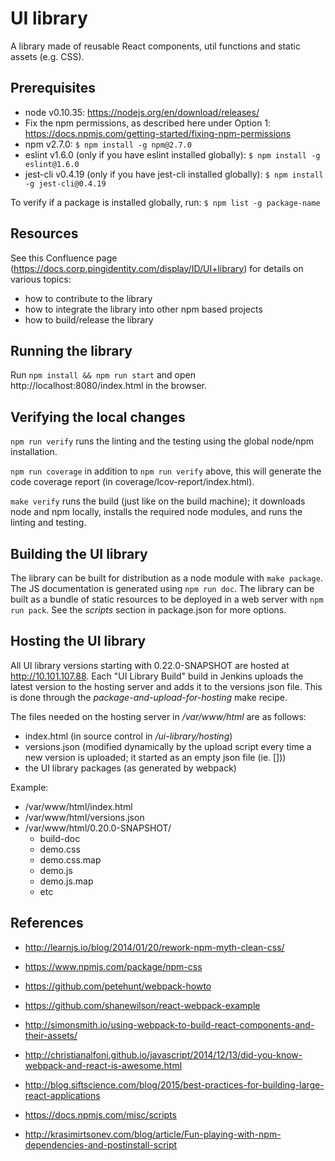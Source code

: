 UI library
==========
A library made of reusable React components, util functions and static assets
(e.g. CSS).



Prerequisites
-------------
* node v0.10.35: https://nodejs.org/en/download/releases/
* Fix the npm permissions, as described here under Option 1:
https://docs.npmjs.com/getting-started/fixing-npm-permissions
* npm v2.7.0: `$ npm install -g npm@2.7.0`
* eslint v1.6.0 (only if you have eslint installed globally):
`$ npm install -g eslint@1.6.0`
* jest-cli v0.4.19 (only if you have jest-cli installed globally):
`$ npm install -g jest-cli@0.4.19`

To verify if a package is installed globally, run:
`$ npm list -g package-name`



Resources
---------
See this Confluence page
(https://docs.corp.pingidentity.com/display/ID/UI+library) for details on
various topics:
* how to contribute to the library
* how to integrate the library into other npm based projects
* how to build/release the library



Running the library
-------------------
Run
`npm install && npm run start`
and open http://localhost:8080/index.html in the browser.



Verifying the local changes
---------------------------
`npm run verify`
runs the linting and the testing using the global node/npm installation.

`npm run coverage`
in addition to `npm run verify` above, this will generate the code coverage report
(in coverage/lcov-report/index.html).

`make verify`
runs the build (just like on the build machine); it downloads node and npm
locally, installs the required node modules, and runs the linting and testing.



Building the UI library
-----------------------
The library can be built for distribution as a node module with `make package`.
The JS documentation is generated using `npm run doc`.
The library can be built as a bundle of static resources to be deployed in a
web server with `npm run pack`.
See the *scripts* section in package.json for more options.



Hosting the UI library
----------------------
All UI library versions starting with 0.22.0-SNAPSHOT are hosted at
http://10.101.107.88. Each "UI Library Build" build in Jenkins uploads
the latest version to the hosting server and adds it to the versions json file.
This is done through the *package-and-upload-for-hosting* make recipe.

The files needed on the hosting server in */var/www/html* are as follows:
* index.html (in source control in */ui-library/hosting*)
* versions.json (modified dynamically by the upload script every time a new
version is uploaded; it started as an empty json file (ie. []))
* the UI library packages (as generated by webpack)

Example:
* /var/www/html/index.html
* /var/www/html/versions.json
* /var/www/html/0.20.0-SNAPSHOT/
  * build-doc
  * demo.css
  * demo.css.map
  * demo.js
  * demo.js.map
  * etc



References
----------
* http://learnjs.io/blog/2014/01/20/rework-npm-myth-clean-css/
* https://www.npmjs.com/package/npm-css

* https://github.com/petehunt/webpack-howto
* https://github.com/shanewilson/react-webpack-example
* http://simonsmith.io/using-webpack-to-build-react-components-and-their-assets/
* http://christianalfoni.github.io/javascript/2014/12/13/did-you-know-webpack-and-react-is-awesome.html

* http://blog.siftscience.com/blog/2015/best-practices-for-building-large-react-applications

* https://docs.npmjs.com/misc/scripts
* http://krasimirtsonev.com/blog/article/Fun-playing-with-npm-dependencies-and-postinstall-script
